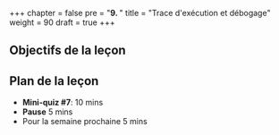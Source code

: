 +++
chapter = false
pre = "<b>9. </b>"
title = "Trace d'exécution et débogage"
weight = 90
draft = true
+++

## Objectifs de la leçon




## Plan de la leçon

- **Mini-quiz #7**:  10 mins
- **Pause** 5 mins
- Pour la semaine prochaine 5 mins


